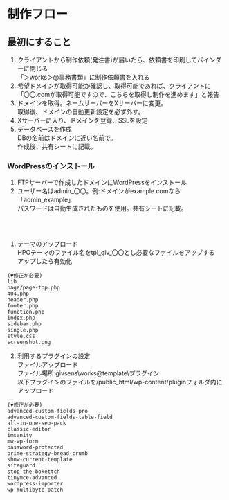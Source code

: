# 制作フロー
## 最初にすること
1. クライアントから制作依頼(発注書)が届いたら、依頼書を印刷してバインダーに閉じる<br>「＞works＞@事務書類」に制作依頼書を入れる
2. 希望ドメインが取得可能か確認し、取得可能であれば、クライアントに<br>「〇〇.comが取得可能ですので、こちらを取得し制作を進めます」と報告
3. ドメインを取得。ネームサーバーをXサーバーに変更。<br>
取得後、ドメインの自動更新設定を必ず外す。
4. Xサーバーに入り、ドメインを登録、SSLを設定
5. データベースを作成<br>DBの名前はドメインに近い名前で。<br>
作成後、共有シートに記載。
### WordPressのインストール
1. FTPサーバーで作成したドメインにWordPressをインストール
2. ユーザー名はadmin_〇〇。例:ドメインがexample.comなら「admin_example」<br>パスワードは自動生成されたものを使用。共有シートに記載。

<br><br>

1. テーマのアップロード<br>HPOテーマのファイル名をtpl_giv_〇〇とし必要なファイルをアップする<br>
アップしたら有効化

```
(▼修正が必要)
lib
page/page-top.php
404.php
header.php
footer.php
function.php
index.php
sidebar.php
single.php
style.css
screenshot.png
```
2. 利用するプラグインの設定<br>ファイルアップロード<br>
ファイル場所:givsens\works\@template\プラグイン<br>
以下プラグインのファイルを/public_html/wp-content/pluginフォルダ内にアップロード
```
(▼修正が必要)
advanced-custom-fields-pro
advanced-custom-fields-table-field
all-in-one-seo-pack
classic-editor
imsanity
mw-wp-form
password-protected
prime-strategy-bread-crumb
show-current-template
siteguard
stop-the-bokettch
tinymce-advanced
wordpress-importer
wp-multibyte-patch
```
